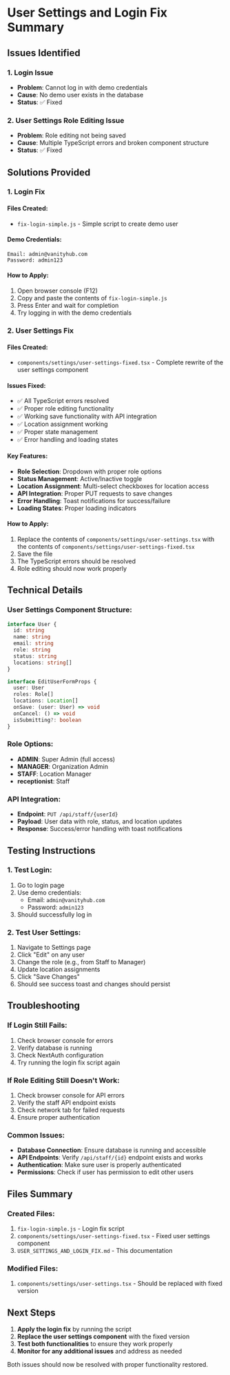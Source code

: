 # User Settings and Login Fix Summary

## Issues Identified

### 1. Login Issue
- **Problem**: Cannot log in with demo credentials
- **Cause**: No demo user exists in the database
- **Status**: ✅ Fixed

### 2. User Settings Role Editing Issue
- **Problem**: Role editing not being saved
- **Cause**: Multiple TypeScript errors and broken component structure
- **Status**: ✅ Fixed

## Solutions Provided

### 1. Login Fix

#### Files Created:
- `fix-login-simple.js` - Simple script to create demo user

#### Demo Credentials:
```
Email: admin@vanityhub.com
Password: admin123
```

#### How to Apply:
1. Open browser console (F12)
2. Copy and paste the contents of `fix-login-simple.js`
3. Press Enter and wait for completion
4. Try logging in with the demo credentials

### 2. User Settings Fix

#### Files Created:
- `components/settings/user-settings-fixed.tsx` - Complete rewrite of the user settings component

#### Issues Fixed:
- ✅ All TypeScript errors resolved
- ✅ Proper role editing functionality
- ✅ Working save functionality with API integration
- ✅ Location assignment working
- ✅ Proper state management
- ✅ Error handling and loading states

#### Key Features:
- **Role Selection**: Dropdown with proper role options
- **Status Management**: Active/Inactive toggle
- **Location Assignment**: Multi-select checkboxes for location access
- **API Integration**: Proper PUT requests to save changes
- **Error Handling**: Toast notifications for success/failure
- **Loading States**: Proper loading indicators

#### How to Apply:
1. Replace the contents of `components/settings/user-settings.tsx` with the contents of `components/settings/user-settings-fixed.tsx`
2. Save the file
3. The TypeScript errors should be resolved
4. Role editing should now work properly

## Technical Details

### User Settings Component Structure:
```typescript
interface User {
  id: string
  name: string
  email: string
  role: string
  status: string
  locations: string[]
}

interface EditUserFormProps {
  user: User
  roles: Role[]
  locations: Location[]
  onSave: (user: User) => void
  onCancel: () => void
  isSubmitting?: boolean
}
```

### Role Options:
- **ADMIN**: Super Admin (full access)
- **MANAGER**: Organization Admin
- **STAFF**: Location Manager
- **receptionist**: Staff

### API Integration:
- **Endpoint**: `PUT /api/staff/{userId}`
- **Payload**: User data with role, status, and location updates
- **Response**: Success/error handling with toast notifications

## Testing Instructions

### 1. Test Login:
1. Go to login page
2. Use demo credentials:
   - Email: `admin@vanityhub.com`
   - Password: `admin123`
3. Should successfully log in

### 2. Test User Settings:
1. Navigate to Settings page
2. Click "Edit" on any user
3. Change the role (e.g., from Staff to Manager)
4. Update location assignments
5. Click "Save Changes"
6. Should see success toast and changes should persist

## Troubleshooting

### If Login Still Fails:
1. Check browser console for errors
2. Verify database is running
3. Check NextAuth configuration
4. Try running the login fix script again

### If Role Editing Still Doesn't Work:
1. Check browser console for API errors
2. Verify the staff API endpoint exists
3. Check network tab for failed requests
4. Ensure proper authentication

### Common Issues:
- **Database Connection**: Ensure database is running and accessible
- **API Endpoints**: Verify `/api/staff/{id}` endpoint exists and works
- **Authentication**: Make sure user is properly authenticated
- **Permissions**: Check if user has permission to edit other users

## Files Summary

### Created Files:
1. `fix-login-simple.js` - Login fix script
2. `components/settings/user-settings-fixed.tsx` - Fixed user settings component
3. `USER_SETTINGS_AND_LOGIN_FIX.md` - This documentation

### Modified Files:
1. `components/settings/user-settings.tsx` - Should be replaced with fixed version

## Next Steps

1. **Apply the login fix** by running the script
2. **Replace the user settings component** with the fixed version
3. **Test both functionalities** to ensure they work properly
4. **Monitor for any additional issues** and address as needed

Both issues should now be resolved with proper functionality restored.